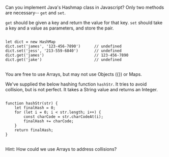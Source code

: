 Can you implement Java's Hashmap class in Javascript? Only two methods are necessary-- `get` and `set`.

`get` should be given a key and return the value for that key. `set` should take a key and a value as parameters, and store the pair.

<pre>
<code>
let dict = new HashMap
dict.set('james', '123-456-7890')      // undefined
dict.set('jess', '213-559-6840')       // undefined
dict.get('james')                      // 123-456-7890
dict.get('jake')                       // undefined
</code>
</pre>

You are free to use Arrays, but may not use Objects ({}) or Maps.

We've supplied the below hashing function `hashStr`. It tries to avoid collision, but is not perfect. It takes a String value and returns an Integer.

<pre>
<code>
function hashStr(str) {
    let finalHash = 0;
    for (let i = 0; i < str.length; i++) {
        const charCode = str.charCodeAt(i);
        finalHash += charCode;
    }
    return finalHash;
}
</code>
</pre>

<p>Hint: How could we use Arrays to address collisions?</p>